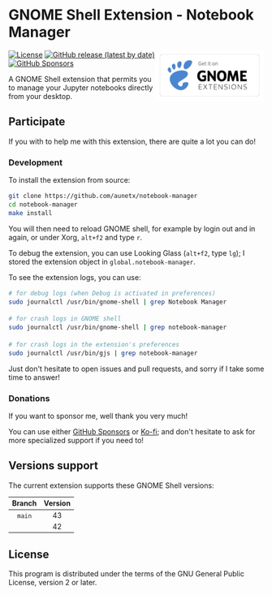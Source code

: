 # GNOME Shell Extension - Notebook Manager

[<img src="https://github.com/aunetx/files_utils/raw/master/get_it_on_gnome_extensions.png" height="100" align="right">]()

[![License](https://img.shields.io/github/license/aunetx/notebook-manager)](https://github.com/aunetx/notebook-manager/blob/master/LICENSE)
[![GitHub release (latest by date)](https://img.shields.io/github/v/release/aunetx/notebook-manager)](https://github.com/aunetx/notebook-manager/releases/latest)
[![GitHub Sponsors](https://img.shields.io/github/sponsors/aunetx)](https://github.com/sponsors/aunetx)

A GNOME Shell extension that permits you to manage your Jupyter notebooks directly from your desktop.

## Participate

If you with to help me with this extension, there are quite a lot you can do!

### Development

To install the extension from source:

```sh
git clone https://github.com/aunetx/notebook-manager
cd notebook-manager
make install
```

You will then need to reload GNOME shell, for example by login out and in again, or under Xorg, `alt+f2` and type `r`.

To debug the extension, you can use Looking Glass (`alt+f2`, type `lg`); I stored the extension object in `global.notebook-manager`.

To see the extension logs, you can use:

```sh
# for debug logs (when Debug is activated in preferences)
sudo journalctl /usr/bin/gnome-shell | grep Notebook Manager

# for crash logs in GNOME shell
sudo journalctl /usr/bin/gnome-shell | grep notebook-manager

# for crash logs in the extension's preferences
sudo journalctl /usr/bin/gjs | grep notebook-manager
```

Just don't hesitate to open issues and pull requests, and sorry if I take some time to answer!

### Donations

If you want to sponsor me, well thank you very much!

You can use either [GitHub Sponsors](https://github.com/sponsors/aunetx) or [Ko-fi](https://ko-fi.com/aunetx); and don't hesitate to ask for more specialized support if you need to!

## Versions support

The current extension supports these GNOME Shell versions:

| Branch | Version |
| :----: | :-----: |
| `main` |   43    |
|        |   42    |

## License

This program is distributed under the terms of the GNU General Public License, version 2 or later.
